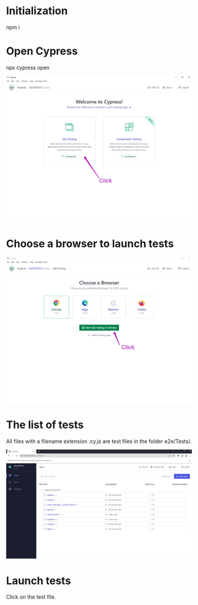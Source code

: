 # Initialization 
npm i

# Open Cypress 
npx cypress open 

![alt text](https://github.com/karafiat92/autotests/blob/main/launch%20screens/open_cypress.jpg)

# Choose a browser to launch tests

![alt text](https://github.com/karafiat92/autotests/blob/main/launch%20screens/choose_browser.jpg)

# The list of tests 
All files with a filename extension .cy.js are test files in the folder e2e/Tests/.

![alt text](https://github.com/karafiat92/autotests/blob/main/launch%20screens/tests_list.jpg)

# Launch tests
Click on the test file.
